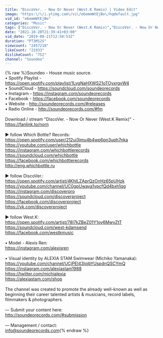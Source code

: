 ```yaml
---
title: "DiscoVer. - Now Or Never (West.K Remix) | Video Edit"
image: "https:\/\/i.ytimg.com\/vi\/e6emmWtEjBo\/hqdefault.jpg"
vid_id: "e6emmWtEjBo"
categories: "Music"
tags: ["DiscoVer. - Now Or Never (West.K Remix)","DiscoVer. - Now Or Never","DiscoVer"]
date: "2021-10-20T21:39:41+03:00"
vid_date: "2019-08-21T12:50:53Z"
duration: "PT3M12S"
viewcount: "2457218"
likeCount: "21933"
dislikeCount: "752"
channel: "Soundeo"
---
```

{% raw %}Soundeo - House music source.<br />• Spotify Playlist - <a rel="nofollow" target="blank" href="https://open.spotify.com/playlist/1LvgNaHXWS21oTOyxrgvW4">https://open.spotify.com/playlist/1LvgNaHXWS21oTOyxrgvW4</a><br />• SoundCloud - <a rel="nofollow" target="blank" href="https://soundcloud.com/soundeorecords">https://soundcloud.com/soundeorecords</a><br />• Instagram - <a rel="nofollow" target="blank" href="https://instagram.com/soundeorecords">https://instagram.com/soundeorecords</a><br />• Facebook - <a rel="nofollow" target="blank" href="https://facebook.com/soundeorecords">https://facebook.com/soundeorecords</a><br />• Website - <a rel="nofollow" target="blank" href="http://soundeorecords.com/#releases">http://soundeorecords.com/#releases</a><br />• Radio Online - <a rel="nofollow" target="blank" href="http://soundeorecords.com/#fm">http://soundeorecords.com/#fm</a><br /><br />Download / stream &quot;DiscoVer. - Now Or Never (West.K Remix)&quot; - <a rel="nofollow" target="blank" href="https://fanlink.to/norn">https://fanlink.to/norn</a><br /><br />► follow Which Bottle? Records:<br /><a rel="nofollow" target="blank" href="https://open.spotify.com/user/212ui3jmu4b4wp6pn3uph7nka">https://open.spotify.com/user/212ui3jmu4b4wp6pn3uph7nka</a><br /><a rel="nofollow" target="blank" href="https://youtube.com/user/whichbottle">https://youtube.com/user/whichbottle</a><br /><a rel="nofollow" target="blank" href="https://instagram.com/whichbottlerecords">https://instagram.com/whichbottlerecords</a><br /><a rel="nofollow" target="blank" href="https://soundcloud.com/whichbottle">https://soundcloud.com/whichbottle</a><br /><a rel="nofollow" target="blank" href="https://facebook.com/whichbottlerecords">https://facebook.com/whichbottlerecords</a><br /><a rel="nofollow" target="blank" href="http://eng.whichbottle.ru">http://eng.whichbottle.ru</a><br /><br />► follow DiscoVer.:<br /><a rel="nofollow" target="blank" href="https://open.spotify.com/artist/4KhILZAprQzOnHz65pUHzk">https://open.spotify.com/artist/4KhILZAprQzOnHz65pUHzk</a><br /><a rel="nofollow" target="blank" href="https://youtube.com/channel/UC0gpUwaya1vpcfQd4bxh1qg">https://youtube.com/channel/UC0gpUwaya1vpcfQd4bxh1qg</a><br /><a rel="nofollow" target="blank" href="https://instagram.com/discoverpro">https://instagram.com/discoverpro</a><br /><a rel="nofollow" target="blank" href="https://soundcloud.com/discoverproject">https://soundcloud.com/discoverproject</a><br /><a rel="nofollow" target="blank" href="https://facebook.com/discoverproject">https://facebook.com/discoverproject</a><br /><a rel="nofollow" target="blank" href="https://vk.com/discoverproject">https://vk.com/discoverproject</a><br /><br />► follow West.K:<br /><a rel="nofollow" target="blank" href="https://open.spotify.com/artist/78I7kZBeZ01Y1oy6MwyZtT">https://open.spotify.com/artist/78I7kZBeZ01Y1oy6MwyZtT</a><br /><a rel="nofollow" target="blank" href="https://soundcloud.com/west-kdamsend">https://soundcloud.com/west-kdamsend</a><br /><a rel="nofollow" target="blank" href="https://facebook.com/westkmusic">https://facebook.com/westkmusic</a><br /><br />• Model - Alexis Ren:<br /><a rel="nofollow" target="blank" href="https://instagram.com/alexisren">https://instagram.com/alexisren</a><br /><br />• Visual identity by ALEXIA STAM Swimwear (Michiko Yamanaka):<br /><a rel="nofollow" target="blank" href="https://youtube.com/channel/UCjPEI43lojbYUspdnQSCYmQ">https://youtube.com/channel/UCjPEI43lojbYUspdnQSCYmQ</a><br /><a rel="nofollow" target="blank" href="https://instagram.com/alexiastam1988">https://instagram.com/alexiastam1988</a><br /><a rel="nofollow" target="blank" href="https://twitter.com/michialexia">https://twitter.com/michialexia</a><br /><a rel="nofollow" target="blank" href="https://alexiastam.com/shop">https://alexiastam.com/shop</a><br /><br />The channel was created to promote the already well-known as well as beginning their career talented artists &amp; musicians, record labels, filmmakers &amp; photographers.<br /><br />— Submit your content here:<br /><a rel="nofollow" target="blank" href="http://soundeorecords.com/#submission">http://soundeorecords.com/#submission</a><br /><br />— Management / contact:<br />info@soundeorecords.com{% endraw %}
